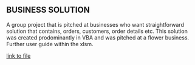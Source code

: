 ## BUSINESS SOLUTION <br/>
A group project that is pitched at businesses who want straightforward solution that contains, orders, customers, order details etc. This solution was created prodominantly in VBA and was pitched at a flower business. Further user guide within the xlsm.

[link to file](Business_Solution.xlsm)
